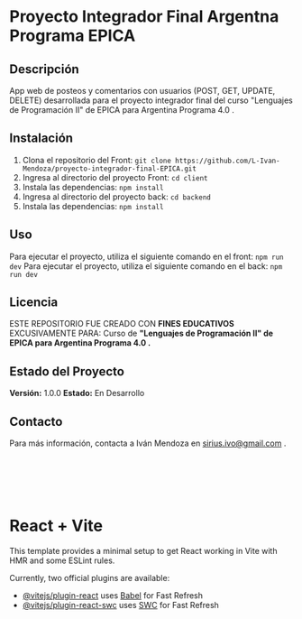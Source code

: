 # Proyecto Integrador Final Argentna Programa EPICA

## Descripción

App web de posteos y comentarios con usuarios (POST, GET, UPDATE, DELETE) desarrollada para el proyecto integrador final
del curso "Lenguajes de Programación II" de EPICA para Argentina Programa 4.0 .

## Instalación

1. Clona el repositorio del Front: `git clone https://github.com/L-Ivan-Mendoza/proyecto-integrador-final-EPICA.git`
2. Ingresa al directorio del proyecto Front: `cd client`
3. Instala las dependencias: `npm install`
4. Ingresa al directorio del proyecto back: `cd backend`
5. Instala las dependencias: `npm install`

## Uso

Para ejecutar el proyecto, utiliza el siguiente comando en el front: `npm run dev`
Para ejecutar el proyecto, utiliza el siguiente comando en el back: `npm run dev`

## Licencia

ESTE REPOSITORIO FUE CREADO CON **FINES EDUCATIVOS** EXCUSIVAMENTE PARA:
Curso de **"Lenguajes de Programación II" de EPICA para Argentina Programa 4.0 .**

## Estado del Proyecto

**Versión:** 1.0.0
**Estado:** En Desarrollo

## Contacto

Para más información, contacta a Iván Mendoza en sirius.ivo@gmail.com .

<br>
<br>
<br>
<br>

# React + Vite

This template provides a minimal setup to get React working in Vite with HMR and some ESLint rules.

Currently, two official plugins are available:

- [@vitejs/plugin-react](https://github.com/vitejs/vite-plugin-react/blob/main/packages/plugin-react/README.md) uses [Babel](https://babeljs.io/) for Fast Refresh
- [@vitejs/plugin-react-swc](https://github.com/vitejs/vite-plugin-react-swc) uses [SWC](https://swc.rs/) for Fast Refresh
